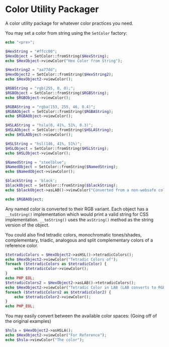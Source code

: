 # Color Utility Packager
A color utility package for whatever color practices you need.

You may set a color from string using the `SetColor` factory:

```PHP
echo "<pre>";

$HexString = "#ffcc00";
$HexObject = SetColor::fromString($HexString);
echo $HexObject->viewColor("Hex Color from String");

$HexString2 = "aa77dd";
$HexObject2 = SetColor::fromString($HexString2);
echo $HexObject2->viewColor();

$RGBString = "rgb(255, 0, 0);";
$RGBObject = SetColor::fromString($RGBString);
echo $RGBObject->viewColor();

$RGBAString = "rgba(153, 255, 46, 0.4)";
$RGBAObject = SetColor::fromString($RGBAString);
echo $RGBAObject->viewColor();

$HSLAString = "hsla(0, 41%, 51%, 0.3)";
$HSLAObject = SetColor::fromString($HSLAString);
echo $HSLAObject->viewColor();

$HSLString = "hsl(146, 41%, 51%)";
$HSLObject = SetColor::fromString($HSLString);
echo $HSLObject->viewColor();

$NamedString = "steelblue";
$NamedObject = SetColor::fromString($NamedString);
echo $NamedObject->viewColor();

$blackString = 'black';
$blackObject = SetColor::fromString($blackString);
echo $blackObject->asLAB()->viewColor("Converted from a non-websafe color format");

echo $RGBAObject;
```

Any named color is converted to their RGB variant. Each object has a `__toString()` implementation which would print a valid string for CSS implementation. `__toString()` uses the `asString()` method as the string version of the object.

You could also find tetradic colors, monochromatic tones/shades, complementary, triadic, analogous and split complementary colors of a reference color.

```PHP
$tetradicColors = $HexObject2->asHSL()->tetradicColors();
echo $HexObject2->viewColor("Tetradic Colors of");
foreach ($tetradicColors as $tetradicColor) {
    echo $tetradicColor->viewColor();
}
echo PHP_EOL;
$tetradicColors2 = $HexObject2->asLAB()->tetradicColors();
echo $HexObject2->viewColor("Tetradic Color in LAB (LAB converts to RGB since it isn't websafe)");
foreach ($tetradicColors2 as $tetradicColor2) {
    echo $tetradicColor2->viewColor();
}
echo PHP_EOL;
```
You may easily convert between the available color spaces: (Going off of the original examples)
```PHP
$hsla = $HexObject2->asHSLA();
echo $HexObject2->viewColor("For Reference");
echo $hsla->viewColor("The color");
```
